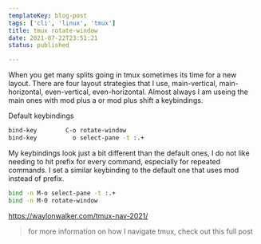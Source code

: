 ```yaml
---
templateKey: blog-post
tags: ['cli', 'linux', 'tmux']
title: tmux rotate-window
date: 2021-07-22T23:51:21
status: published

---
```


When you get many splits going in tmux sometimes its time for a new layout.
There are four layout strategies that I use, main-vertical, main-horizontal,
even-vertical, even-horizontal. Almost always I am useing the main ones with
mod plus a or mod plus shift a keybindings.

Default keybindings

``` bash
bind-key        C-o rotate-window
bind-key          o select-pane -t :.+
```

My keybindings look just a bit different than the default ones, I do not like
needing to hit prefix for every command, especially for repeated commands.  I
set a similar keybinding to the default one that uses mod instead of prefix.

``` bash
bind -n M-o select-pane -t :.+
bind -n M-O rotate-window
```

https://waylonwalker.com/tmux-nav-2021/

> for more information on how I navigate tmux, check out this full post
